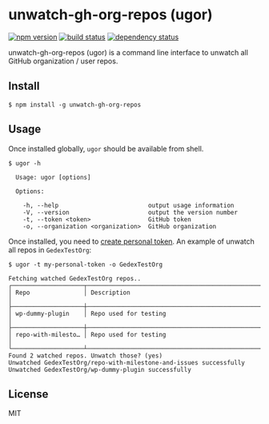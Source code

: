 unwatch-gh-org-repos (ugor)
===========================

[![npm version](https://img.shields.io/npm/v/unwatch-gh-org-repos.svg?style=flat)](https://www.npmjs.com/package/unwatch-gh-org-repos)
[![build status](https://api.travis-ci.org/gedex/unwatch-gh-org-repos.svg)](http://travis-ci.org/gedex/unwatch-gh-org-repos)
[![dependency status](https://david-dm.org/gedex/unwatch-gh-org-repos.svg)](https://david-dm.org/gedex/unwatch-gh-org-repos)

unwatch-gh-org-repos (ugor) is a command line interface to unwatch all GitHub
organization / user repos.

## Install

```
$ npm install -g unwatch-gh-org-repos
```

## Usage

Once installed globally, `ugor` should be available from shell.

```
$ ugor -h

  Usage: ugor [options]

  Options:

    -h, --help                         output usage information
    -V, --version                      output the version number
    -t, --token <token>                GitHub token
    -o, --organization <organization>  GitHub organization
```

Once installed, you need to [create personal token](https://help.github.com/articles/creating-an-access-token-for-command-line-use/). An example of unwatch all repos in `GedexTestOrg`:

```
$ ugor -t my-personal-token -o GedexTestOrg

Fetching watched GedexTestOrg repos..
┌────────────────────┬────────────────────────────────────────────────────────────┐
│ Repo               │ Description                                                │
├────────────────────┼────────────────────────────────────────────────────────────┤
│ wp-dummy-plugin    │ Repo used for testing                                      │
├────────────────────┼────────────────────────────────────────────────────────────┤
│ repo-with-milesto… │ Repo used for testing                                      │
└────────────────────┴────────────────────────────────────────────────────────────┘
Found 2 watched repos. Unwatch those? (yes)
Unwatched GedexTestOrg/repo-with-milestone-and-issues successfully
Unwatched GedexTestOrg/wp-dummy-plugin successfully
```

## License

MIT

